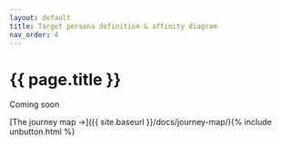 ```yaml
---
layout: default
title: Target persona definition & affinity diagram
nav_order: 4
---
```


# {{ page.title }}

Coming soon

[The journey map →]({{ site.baseurl }}/docs/journey-map/){% include unbutton.html %}